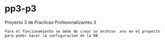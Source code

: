# pp3-p3
Proyecto 3 de Practicas Profesionalizantes 3


```
Para el funcionamiento se debe de crear un archivo .env en el proyecto para poder hacer la configuracion de la DB
```